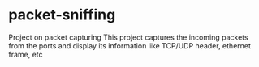 # packet-sniffing
Project on packet capturing
This project captures the incoming packets from the ports and display its information like TCP/UDP header, ethernet frame, etc

